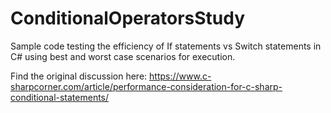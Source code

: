 # ConditionalOperatorsStudy

Sample code testing the efficiency of If statements vs Switch statements in C# using best and worst case scenarios for execution.

Find the original discussion here: https://www.c-sharpcorner.com/article/performance-consideration-for-c-sharp-conditional-statements/